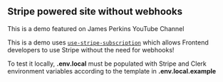 ## Stripe powered site without webhooks

This is a demo featured on James Perkins YouTube Channel 

This is a demo uses [`use-stripe-subscription`](https://github.com/clerkinc/use-stripe-subscription) which allows Frontend developers to use Stripe without the need for webhooks! 

To test it locally, **.env.local** must be populated with Stripe and Clerk environment variables according to the template in **.env.local.example**


